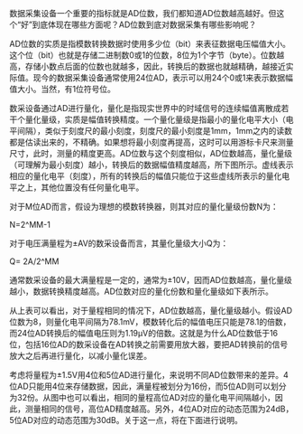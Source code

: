 数据采集设备一个重要的指标就是AD位数，我们都知道AD位数越高越好。但这个“好”到底体现在哪些方面呢？AD位数到底对数据采集有哪些影响呢？

AD位数的实质是指模数转换数据时使用多少位（bit）来表征数据电压幅值大小。这个位（bit）也就是存储二进制数0或1的位数，8位为1个字节（byte）。位数越高，存储小数点后面的位数也就越多，因此，转换后的数据也就越精确，越接近实际值。现今的数据采集设备通常使用24位AD，表示可以用24个0或1来表示数据幅值大小。当然，有1位符号位。

数采设备通过AD进行量化，量化是指现实世界中的时域信号的连续幅值离散成若干个量化量级，实质是幅值转换精度。一个量化量级是指最小的量化电平大小（电平间隔），类似于刻度尺的最小刻度，刻度尺的最小刻度是1mm，1mm之内的读数都是估读出来的，不精确。如果想将最小刻度再提高，这时可以用游标卡尺来测量尺寸，此时，测量的精度更高。AD位数与这个刻度相似，AD位数越高，量化量级（可理解为最小刻度）越小，转换后的数据幅值精度越高，所下图所示。虚线表示相应的量化电平（刻度），所有的转换后的幅值只能位于这些虚线所表示的量化电平之上，其他位置没有任何量化电平。


对于M位AD而言，假设为理想的模数转换器，则其对应的量化量级份数N为：

N=2^MM-1

对于电压满量程为±AV的数采设备而言，其量化量级大小Q为：

Q= 2A/2^MM

通常数采设备的最大满量程是一定的，通常为±10V，因而AD位数越高，量化量级越小，数据转换精度越高。AD位数对应的量化份数和量化量级如下表所示。

从上表可以看出，对于量程相同的情况下，AD位数越高，量化量级越小。假设AD位数为8，则量化电平间隔为78.1mV，模数转化后的幅值电压只能是78.1的倍数，而24位AD转换后的幅值电压则为1.19μV的倍数。这就是为什么AD位数低于16位，包括16位AD的数采设备在AD转换之前需要用放大器，要把AD转换前的信号放大之后再进行量化，以减小量化误差。
 
考虑将量程为±1.5V用4位和5位AD进行量化，来说明不同AD位数带来的差异。4位AD只能用4位来存储数据，因此，满量程被划分为16份，而5位AD则可以划分为32份。从图中也可以看出，相同的量程高位AD对应的量化电平间隔越小，因此，测量相同的信号，高位AD精度越高。另外，4位AD对应的动态范围为24dB，5位AD对应的动态范围为30dB。关于这一点，将在下面进行说明。